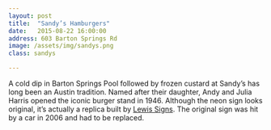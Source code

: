 ```yaml
---
layout: post
title:  "Sandy’s Hamburgers"
date:   2015-08-22 16:00:00
address: 603 Barton Springs Rd
image: /assets/img/sandys.png
class: sandys

---
```

A cold dip in Barton Springs Pool followed by frozen custard at Sandy’s has long been an Austin tradition. Named after their daughter, Andy and Julia Harris opened the iconic burger stand in 1946. Although the neon sign looks original, it’s actually a replica built by [Lewis Signs](http://www.lewissign.com/). The original sign was hit by a car in 2006 and had to be replaced.
